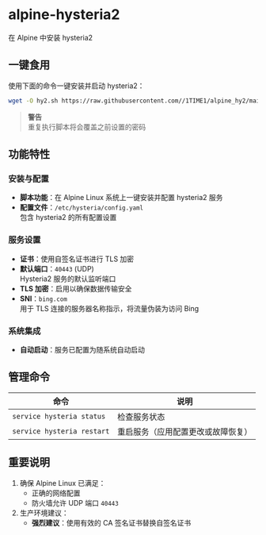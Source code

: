 # alpine-hysteria2

在 Alpine 中安装 hysteria2

## 一键食用

使用下面的命令一键安装并启动 hysteria2：

```bash
wget -O hy2.sh https://raw.githubusercontent.com//1TIME1/alpine_hy2/main/hy2.sh && sh hy2.sh
```

> **警告**  
> 重复执行脚本将会覆盖之前设置的密码

## 功能特性

### 安装与配置
- **脚本功能**：在 Alpine Linux 系统上一键安装并配置 hysteria2 服务
- **配置文件**：`/etc/hysteria/config.yaml`  
  包含 hysteria2 的所有配置设置

### 服务设置
- **证书**：使用自签名证书进行 TLS 加密
- **默认端口**：`40443` (UDP)  
  Hysteria2 服务的默认监听端口
- **TLS 加密**：启用以确保数据传输安全
- **SNI**：`bing.com`  
  用于 TLS 连接的服务器名称指示，将流量伪装为访问 Bing

### 系统集成
- **自动启动**：服务已配置为随系统自动启动

## 管理命令
| 命令 | 说明 |
|------|------|
| `service hysteria status` | 检查服务状态 |
| `service hysteria restart` | 重启服务（应用配置更改或故障恢复） |

## 重要说明
1. 确保 Alpine Linux 已满足：
   - 正确的网络配置
   - 防火墙允许 UDP 端口 `40443`
2. 生产环境建议：
   - **强烈建议**：使用有效的 CA 签名证书替换自签名证书
